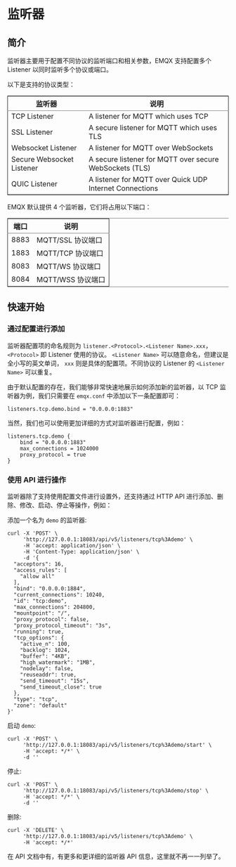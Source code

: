 <a id="org198b209"></a>

# 监听器


<a id="orgd4251a1"></a>

## 简介

监听器主要用于配置不同协议的监听端口和相关参数，EMQX 支持配置多个 Listener 以同时监听多个协议或端口。

以下是支持的协议类型：

<table border="2" cellspacing="0" cellpadding="6" rules="groups" frame="hsides">


<colgroup>
<col  class="org-left" />

<col  class="org-left" />
</colgroup>
<thead>
<tr>
<th scope="col" class="org-left">监听器</th>
<th scope="col" class="org-left">说明</th>
</tr>
</thead>

<tbody>
<tr>
<td class="org-left">TCP Listener</td>
<td class="org-left">A listener for MQTT which uses TCP</td>
</tr>


<tr>
<td class="org-left">SSL Listener</td>
<td class="org-left">A secure listener for MQTT which uses TLS</td>
</tr>


<tr>
<td class="org-left">Websocket Listener</td>
<td class="org-left">A listener for MQTT over WebSockets</td>
</tr>


<tr>
<td class="org-left">Secure Websocket Listener</td>
<td class="org-left">A secure listener for MQTT over secure WebSockets (TLS)</td>
</tr>


<tr>
<td class="org-left">QUIC Listener</td>
<td class="org-left">A listener for MQTT over Quick UDP Internet Connections</td>
</tr>
</tbody>
</table>

EMQX 默认提供 4 个监听器，它们将占用以下端口：

<table border="2" cellspacing="0" cellpadding="6" rules="groups" frame="hsides">


<colgroup>
<col  class="org-right" />

<col  class="org-left" />
</colgroup>
<thead>
<tr>
<th scope="col" class="org-right">端口</th>
<th scope="col" class="org-left">说明</th>
</tr>
</thead>

<tbody>
<tr>
<td class="org-right">8883</td>
<td class="org-left">MQTT/SSL 协议端口</td>
</tr>


<tr>
<td class="org-right">1883</td>
<td class="org-left">MQTT/TCP 协议端口</td>
</tr>


<tr>
<td class="org-right">8083</td>
<td class="org-left">MQTT/WS 协议端口</td>
</tr>


<tr>
<td class="org-right">8084</td>
<td class="org-left">MQTT/WSS 协议端口</td>
</tr>
</tbody>
</table>


<a id="org69700c5"></a>

## 快速开始


<a id="org67b1907"></a>

### 通过配置进行添加

监听器配置项的命名规则为 `listener.<Protocol>.<Listener Name>.xxx`， `<Protocol>` 即 Listener 使用的协议。 `<Listener Name>` 可以随意命名，但建议是全小写的英文单词， `xxx` 则是具体的配置项。不同协议的 Listener 的 `<Listener Name>` 可以重复。

由于默认配置的存在，我们能够非常快速地展示如何添加新的监听器，以 TCP 监听器为例，我们只需要在 `emqx.conf` 中添加以下一条配置即可：

    listeners.tcp.demo.bind = "0.0.0.0:1883"

当然，我们也可以使用更加详细的方式对监听器进行配置，例如：

    listeners.tcp.demo {
        bind = "0.0.0.0:1883"
        max_connections = 1024000
        proxy_protocol = true
    }


<a id="org796d08a"></a>

### 使用 API 进行操作

监听器除了支持使用配置文件进行设置外，还支持通过 HTTP API 进行添加、删除、修改、启动、停止等操作，例如：

添加一个名为 `demo` 的监听器:

    curl -X 'POST' \
         'http://127.0.0.1:18083/api/v5/listeners/tcp%3Ademo' \
         -H 'accept: application/json' \
         -H 'Content-Type: application/json' \
         -d '{
      "acceptors": 16,
      "access_rules": [
        "allow all"
      ],
      "bind": "0.0.0.0:1884",
      "current_connections": 10240,
      "id": "tcp:demo",
      "max_connections": 204800,
      "mountpoint": "/",
      "proxy_protocol": false,
      "proxy_protocol_timeout": "3s",
      "running": true,
      "tcp_options": {
        "active_n": 100,
        "backlog": 1024,
        "buffer": "4KB",
        "high_watermark": "1MB",
        "nodelay": false,
        "reuseaddr": true,
        "send_timeout": "15s",
        "send_timeout_close": true
      },
      "type": "tcp",
      "zone": "default"
    }'

启动 `demo`:

    curl -X 'POST' \
         'http://127.0.0.1:18083/api/v5/listeners/tcp%3Ademo/start' \
         -H 'accept: */*' \
         -d ''

停止:

    curl -X 'POST' \
         'http://127.0.0.1:18083/api/v5/listeners/tcp%3Ademo/stop' \
         -H 'accept: */*' \
         -d ''

删除:

    curl -X 'DELETE' \
         'http://127.0.0.1:18083/api/v5/listeners/tcp%3Ademo' \
         -H 'accept: */*'

在 API 文档中有，有更多和更详细的监听器 API 信息，这里就不再一一列举了。
